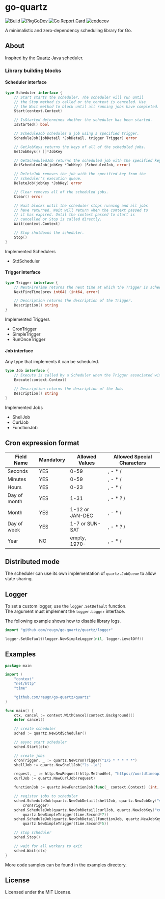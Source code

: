 # go-quartz

[![Build](https://github.com/reugn/go-quartz/actions/workflows/build.yml/badge.svg)](https://github.com/reugn/go-quartz/actions/workflows/build.yml)
[![PkgGoDev](https://pkg.go.dev/badge/github.com/reugn/go-quartz)](https://pkg.go.dev/github.com/reugn/go-quartz)
[![Go Report Card](https://goreportcard.com/badge/github.com/reugn/go-quartz)](https://goreportcard.com/report/github.com/reugn/go-quartz)
[![codecov](https://codecov.io/gh/reugn/go-quartz/branch/master/graph/badge.svg)](https://codecov.io/gh/reugn/go-quartz)

A minimalistic and zero-dependency scheduling library for Go.

## About

Inspired by the [Quartz](https://github.com/quartz-scheduler/quartz) Java scheduler.

### Library building blocks

#### Scheduler interface

```go
type Scheduler interface {
	// Start starts the scheduler. The scheduler will run until
	// the Stop method is called or the context is canceled. Use
	// the Wait method to block until all running jobs have completed.
	Start(context.Context)

	// IsStarted determines whether the scheduler has been started.
	IsStarted() bool

	// ScheduleJob schedules a job using a specified trigger.
	ScheduleJob(jobDetail *JobDetail, trigger Trigger) error

	// GetJobKeys returns the keys of all of the scheduled jobs.
	GetJobKeys() []*JobKey

	// GetScheduledJob returns the scheduled job with the specified key.
	GetScheduledJob(jobKey *JobKey) (ScheduledJob, error)

	// DeleteJob removes the job with the specified key from the
	// scheduler's execution queue.
	DeleteJob(jobKey *JobKey) error

	// Clear removes all of the scheduled jobs.
	Clear() error

	// Wait blocks until the scheduler stops running and all jobs
	// have returned. Wait will return when the context passed to
	// it has expired. Until the context passed to start is
	// cancelled or Stop is called directly.
	Wait(context.Context)

	// Stop shutdowns the scheduler.
	Stop()
}
```

Implemented Schedulers

- StdScheduler

#### Trigger interface

```go
type Trigger interface {
	// NextFireTime returns the next time at which the Trigger is scheduled to fire.
	NextFireTime(prev int64) (int64, error)

	// Description returns the description of the Trigger.
	Description() string
}
```

Implemented Triggers

- CronTrigger
- SimpleTrigger
- RunOnceTrigger

#### Job interface

Any type that implements it can be scheduled.

```go
type Job interface {
	// Execute is called by a Scheduler when the Trigger associated with this job fires.
	Execute(context.Context)

	// Description returns the description of the Job.
	Description() string
}
```

Implemented Jobs

- ShellJob
- CurlJob
- FunctionJob

## Cron expression format

| Field Name   | Mandatory | Allowed Values  | Allowed Special Characters |
| ------------ | --------- | --------------- | -------------------------- |
| Seconds      | YES       | 0-59            | , - * /                    |
| Minutes      | YES       | 0-59            | , - * /                    |
| Hours        | YES       | 0-23            | , - * /                    |
| Day of month | YES       | 1-31            | , - * ? /                  |
| Month        | YES       | 1-12 or JAN-DEC | , - * /                    |
| Day of week  | YES       | 1-7 or SUN-SAT  | , - * ? /                  |
| Year         | NO        | empty, 1970-    | , - * /                    |

## Distributed mode

The scheduler can use its own implementation of `quartz.JobQueue` to allow state sharing.

## Logger

To set a custom logger, use the `logger.SetDefault` function.  
The argument must implement the `logger.Logger` interface.

The following example shows how to disable library logs.

```go
import "github.com/reugn/go-quartz/quartz/logger"

logger.SetDefault(logger.NewSimpleLogger(nil, logger.LevelOff))
```

## Examples

```go
package main

import (
	"context"
	"net/http"
	"time"

	"github.com/reugn/go-quartz/quartz"
)

func main() {
	ctx, cancel := context.WithCancel(context.Background())
	defer cancel()

	// create scheduler
	sched := quartz.NewStdScheduler()

	// async start scheduler
	sched.Start(ctx)

	// create jobs
	cronTrigger, _ := quartz.NewCronTrigger("1/5 * * * * *")
	shellJob := quartz.NewShellJob("ls -la")

	request, _ := http.NewRequest(http.MethodGet, "https://worldtimeapi.org/api/timezone/utc", nil)
	curlJob := quartz.NewCurlJob(request)

	functionJob := quartz.NewFunctionJob(func(_ context.Context) (int, error) { return 42, nil })

	// register jobs to scheduler
	sched.ScheduleJob(quartz.NewJobDetail(shellJob, quartz.NewJobKey("shellJob")),
		cronTrigger)
	sched.ScheduleJob(quartz.NewJobDetail(curlJob, quartz.NewJobKey("curlJob")),
		quartz.NewSimpleTrigger(time.Second*7))
	sched.ScheduleJob(quartz.NewJobDetail(functionJob, quartz.NewJobKey("functionJob")),
		quartz.NewSimpleTrigger(time.Second*5))

	// stop scheduler
	sched.Stop()

	// wait for all workers to exit
	sched.Wait(ctx)
}
```

More code samples can be found in the examples directory.

## License

Licensed under the MIT License.
